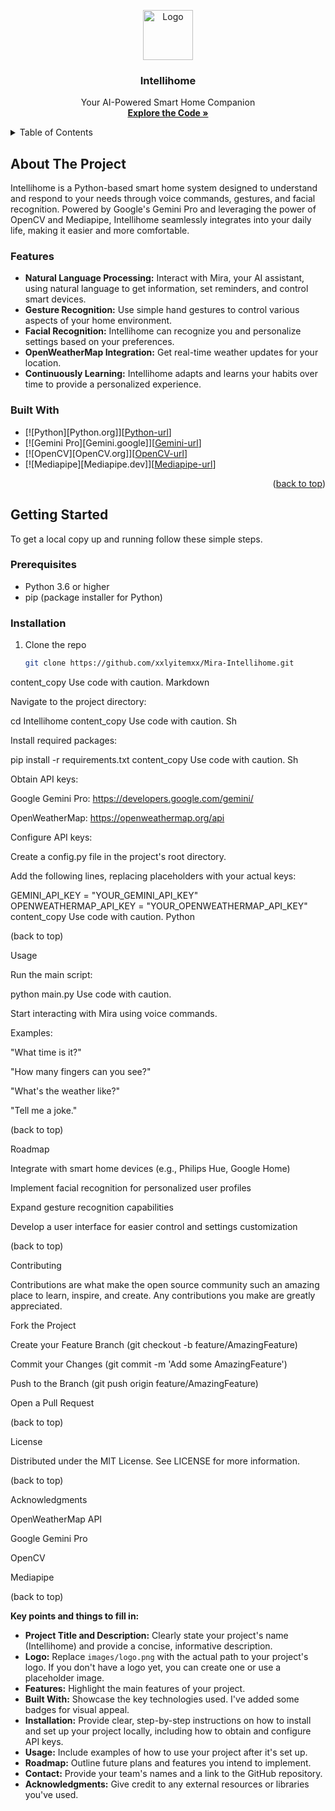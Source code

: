 

<a name="readme-top"></a>

<div align="center">
  <a href="https://github.com/xXlyitemXx/"> 
    <img src="images/logo.png" alt="Logo" width="80" height="80"> 
  </a>

  <h3 align="center">Intellihome</h3>

  <p align="center">
    Your AI-Powered Smart Home Companion
    <br />
    <a href="https://github.com/xXlyitemXx/Mira-Intellihome"><strong>Explore the Code »</strong></a>
  </p>
</div>

<!-- TABLE OF CONTENTS -->
<details>
  <summary>Table of Contents</summary>
  <ol>
    <li>
      <a href="#about-the-project">About The Project</a>
      <ul>
        <li><a href="#features">Features</a></li>
        <li><a href="#built-with">Built With</a></li>
      </ul>
    </li>
    <li>
      <a href="#getting-started">Getting Started</a>
      <ul>
        <li><a href="#prerequisites">Prerequisites</a></li>
        <li><a href="#installation">Installation</a></li>
      </ul>
    </li>
    <li><a href="#usage">Usage</a></li>
    <li><a href="#roadmap">Roadmap</a></li>
    <li><a href="#contributing">Contributing</a></li>
    <li><a href="#license">License</a></li>
    <li><a href="#contact">Contact</a></li>
    <li><a href="#acknowledgments">Acknowledgments</a></li>
  </ol>
</details>

## About The Project

Intellihome is a Python-based smart home system designed to understand and respond to your needs through voice commands, gestures, and facial recognition. Powered by Google's Gemini Pro and leveraging the power of OpenCV and Mediapipe, Intellihome seamlessly integrates into your daily life, making it easier and more comfortable.

### Features

* **Natural Language Processing:** Interact with Mira, your AI assistant, using natural language to get information, set reminders, and control smart devices.
* **Gesture Recognition:** Use simple hand gestures to control various aspects of your home environment.
* **Facial Recognition:** Intellihome can recognize you and personalize settings based on your preferences.
* **OpenWeatherMap Integration:**  Get real-time weather updates for your location.
* **Continuously Learning:** Intellihome adapts and learns your habits over time to provide a personalized experience. 

### Built With

* [![Python][Python.org]][[Python-url](https://www.python.org/)]
* [![Gemini Pro][Gemini.google]][[Gemini-url](https://aistudio.google.com)]
* [![OpenCV][OpenCV.org]][[OpenCV-url](https://opencv.org/)]
* [![Mediapipe][Mediapipe.dev]][[Mediapipe-url](https://chuoling.github.io/mediapipe/)] 

<p align="right">(<a href="#readme-top">back to top</a>)</p>

## Getting Started

To get a local copy up and running follow these simple steps.

### Prerequisites

* Python 3.6 or higher
* pip (package installer for Python)

### Installation

1. Clone the repo
   ```sh
   git clone https://github.com/xxlyitemxx/Mira-Intellihome.git
content_copy
Use code with caution.
Markdown

Navigate to the project directory:

cd Intellihome
content_copy
Use code with caution.
Sh

Install required packages:

pip install -r requirements.txt
content_copy
Use code with caution.
Sh

Obtain API keys:

Google Gemini Pro: https://developers.google.com/gemini/

OpenWeatherMap: https://openweathermap.org/api

Configure API keys:

Create a config.py file in the project's root directory.

Add the following lines, replacing placeholders with your actual keys:

GEMINI_API_KEY = "YOUR_GEMINI_API_KEY"
OPENWEATHERMAP_API_KEY = "YOUR_OPENWEATHERMAP_API_KEY"
content_copy
Use code with caution.
Python

(back to top)

Usage

Run the main script:

python main.py
Use code with caution.

Start interacting with Mira using voice commands.

Examples:

"What time is it?"

"How many fingers can you see?"

"What's the weather like?"

"Tell me a joke."

(back to top)

Roadmap

Integrate with smart home devices (e.g., Philips Hue, Google Home)

Implement facial recognition for personalized user profiles

Expand gesture recognition capabilities

Develop a user interface for easier control and settings customization

(back to top)

Contributing

Contributions are what make the open source community such an amazing place to learn, inspire, and create. Any contributions you make are greatly appreciated.

Fork the Project

Create your Feature Branch (git checkout -b feature/AmazingFeature)

Commit your Changes (git commit -m 'Add some AmazingFeature')

Push to the Branch (git push origin feature/AmazingFeature)

Open a Pull Request

(back to top)

License

Distributed under the MIT License. See LICENSE for more information.


(back to top)

Acknowledgments

OpenWeatherMap API

Google Gemini Pro

OpenCV

Mediapipe

(back to top)

**Key points and things to fill in:**

* **Project Title and Description:**  Clearly state your project's name (Intellihome) and provide a concise, informative description.
* **Logo:**  Replace `images/logo.png` with the actual path to your project's logo. If you don't have a logo yet, you can create one or use a placeholder image.
* **Features:** Highlight the main features of your project.
* **Built With:** Showcase the key technologies used. I've added some badges for visual appeal.
* **Installation:** Provide clear, step-by-step instructions on how to install and set up your project locally, including how to obtain and configure API keys.
* **Usage:** Include examples of how to use your project after it's set up.
* **Roadmap:** Outline future plans and features you intend to implement.
* **Contact:**  Provide your team's names and a link to the GitHub repository. 
* **Acknowledgments:** Give credit to any external resources or libraries you've used.

